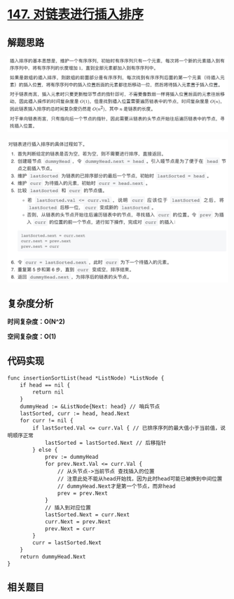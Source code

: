 # [147. 对链表进行插入排序](https://leetcode-cn.com/problems/insertion-sort-list/)

## 解题思路

![BC202C82-FD33-4641-AD61-16048C046A1F](images/BC202C82-FD33-4641-AD61-16048C046A1F.png)

![AD30E26A-A132-4DC1-8E28-9367D63BB543](images/AD30E26A-A132-4DC1-8E28-9367D63BB543.png)

## 复杂度分析

**时间复杂度：O(N^2)**

**空间复杂度：O(1)** 

## 代码实现

```golang
func insertionSortList(head *ListNode) *ListNode {
	if head == nil {
		return nil
	}
	dummyHead := &ListNode{Next: head} // 哨兵节点
	lastSorted, curr := head, head.Next
	for curr != nil {
		if lastSorted.Val <= curr.Val { // 已排序序列的最大值小于当前值，说明顺序正常
			lastSorted = lastSorted.Next // 后移指针
		} else {
			prev := dummyHead
			for prev.Next.Val <= curr.Val {
				// 从头节点->当前节点 查找插入的位置
				// 注意此处不能从head开始找，因为此时head可能已被换到中间位置
				// dummyHead.Next才是第一个节点，而非head
				prev = prev.Next
			}
			// 插入到对应位置
			lastSorted.Next = curr.Next
			curr.Next = prev.Next
			prev.Next = curr
		}
		curr = lastSorted.Next
	}
	return dummyHead.Next
}
```

## 相关题目

